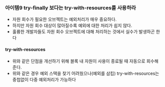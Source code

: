 ### 아이템9 try-finally 보다는 try-with-resources를 사용하라
 - 자원 회수가 필요한 오브젝트는 예외처리가 매우 중요하다.
 - 하지만 자원 회수 대상이 많아질수록 예외에 대한 처리가 쉽지 않다.
 - 훌륭한 개발자들도 자원 회수 오브젝트에 대해 처리하는 것에서 실수가 발생하곤 한다

#### try-with-resources
 - 위와 같은 단점을 개선하기 위해 블록 내 자원이 사용이 종료될 때 자동으로 회수해준다.
 - 위와 같은 경우 예외 스택을 찾기 어려웠으나(예외를 삼킴) try-with-resources는 중첩없이 다중 예외처리가 가능하다
